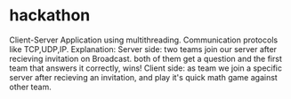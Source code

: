 # hackathon
Client-Server Application using multithreading.
Communication protocols like TCP,UDP,IP.
Explanation:
Server side: two teams join our server after recieving invitation on Broadcast. both of them get a question and the first team that answers it correctly, wins!
Client side: as team we join a specific server after recieving an invitation, and play it's quick math game against other team.              
